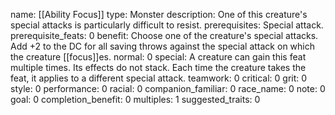 name: [[Ability Focus]]
type: Monster
description: One of this creature's special attacks is particularly difficult to resist.
prerequisites: Special attack.
prerequisite_feats: 0
benefit: Choose one of the creature's special attacks. Add +2 to the DC for all saving throws against the special attack on which the creature [[focus]]es.
normal: 0
special: A creature can gain this feat multiple times. Its effects do not stack. Each time the creature takes the feat, it applies to a different special attack.
teamwork: 0
critical: 0
grit: 0
style: 0
performance: 0
racial: 0
companion_familiar: 0
race_name: 0
note: 0
goal: 0
completion_benefit: 0
multiples: 1
suggested_traits: 0
